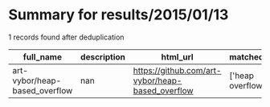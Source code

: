 
# Summary for results/2015/01/13
    
1 records found after deduplication

| full_name | description | html_url | matched_list | matched_count | pushed_at | size | stargazers_count | language | forks_count | vul_ids |
|-------------------------------|---------------|--------------------------------------------------|-------------------|-----------------|---------------------------|--------|--------------------|------------|---------------|-----------|
| art-vybor/heap-based_overflow | nan | https://github.com/art-vybor/heap-based_overflow | ['heap overflow'] | 1 | 2015-01-13 17:41:00+00:00 | 172 | 0 | C | 1 | [] |
